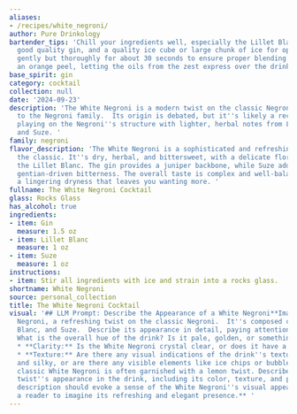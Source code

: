 ```yaml
---
aliases:
- /recipes/white_negroni/
author: Pure Drinkology
bartender_tips: 'Chill your ingredients well, especially the Lillet Blanc.  Use a
  good quality gin, and a quality ice cube or large chunk of ice for optimal dilution.  Stir
  gently but thoroughly for about 30 seconds to ensure proper blending.  Garnish with
  an orange peel, letting the oils from the zest express over the drink. '
base_spirit: gin
category: cocktail
collection: null
date: '2024-09-23'
description: 'The White Negroni is a modern twist on the classic Negroni, belonging
  to the Negroni family.  Its origin is debated, but it''s likely a recent invention,
  playing on the Negroni''s structure with lighter, herbal notes from Lillet Blanc
  and Suze. '
family: negroni
flavor_description: 'The White Negroni is a sophisticated and refreshing twist on
  the classic. It''s dry, herbal, and bittersweet, with a delicate floral aroma from
  the Lillet Blanc. The gin provides a juniper backbone, while Suze adds a distinct,
  gentian-driven bitterness. The overall taste is complex and well-balanced, with
  a lingering dryness that leaves you wanting more. '
fullname: The White Negroni Cocktail
glass: Rocks Glass
has_alcohol: true
ingredients:
- item: Gin
  measure: 1.5 oz
- item: Lillet Blanc
  measure: 1 oz
- item: Suze
  measure: 1 oz
instructions:
- item: Stir all ingredients with ice and strain into a rocks glass.
shortname: White Negroni
source: personal_collection
title: The White Negroni Cocktail
visual: '## LLM Prompt: Describe the Appearance of a White Negroni**Imagine a White
  Negroni, a refreshing twist on the classic Negroni.  It''s composed of Gin, Lillet
  Blanc, and Suze.  Describe its appearance in detail, paying attention to:*** **Color:**
  What is the overall hue of the drink? Is it pale, golden, or something in between?
  * **Clarity:** Is the White Negroni crystal clear, or does it have a slight haze?
  * **Texture:** Are there any visual indications of the drink''s texture? Is it smooth
  and silky, or are there any visible elements like ice chips or bubbles?* **Garnish:**  A
  classic White Negroni is often garnished with a lemon twist. Describe the lemon
  twist''s appearance in the drink, including its color, texture, and placement.**Your
  description should evoke a sense of the White Negroni''s visual appeal, and encourage
  a reader to imagine its refreshing and elegant presence.** '
---
```



